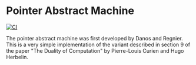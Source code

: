 # Pointer Abstract Machine
[![CI](https://github.com/BinderDavid/pointer-abstract-machine/actions/workflows/ci.yml/badge.svg)](https://github.com/BinderDavid/pointer-abstract-machine/actions/workflows/ci.yml)

The pointer abstract machine was first developed by Danos and Regnier. This is a very simple implementation of the variant described in section 9 of the paper "The Duality of Computation" by Pierre-Louis Curien and Hugo Herbelin.